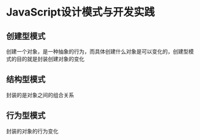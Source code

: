 # JavaScript设计模式与开发实践

## 创建型模式

创建一个对象，是一种抽象的行为，而具体创建什么对象是可以变化的，创建型模式的目的就是封装创建对象的变化

## 结构型模式

封装的是对象之间的组合关系

## 行为型模式

封装的对象的行为变化
